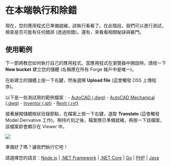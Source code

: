 # 在本端執行和除錯

現在，您的應用程式已準備就緒，該執行看看了。在此階段，我們可以進行測試，檢查是否可能有任何錯誤 (透過除錯)。還有，來看看相關秘訣與竅門。

## 使用範例

下一節將教您如何執行自己的應用程式。當應用程式在瀏覽器中開啟時，請按一下 **New bucket** 建立您的儲體 (名稱應在所有 Forge 帳戶中是唯一)。

在新建立的儲體上按一下右鍵，然後選擇 **Upload file** (這會觸發 OSS 上傳程序)。

以下是一些測試用的範例檔案：- [AutoCAD (.dwg)](https://knowledge.autodesk.com/support/autocad/downloads/caas/downloads/content/autocad-sample-files.html) - [AutoCAD Mechanical (.dwg)](https://knowledge.autodesk.com/support/autocad-mechanical/downloads/caas/downloads/content/autocad-mechanical-2019-sample-files.html) - [Inventor (.ipt)](https://knowledge.autodesk.com/support/inventor/troubleshooting/caas/downloads/content/inventor-sample-files.html) - [Revit (.rvt)](https://knowledge.autodesk.com/support/revit-products/getting-started/caas/CloudHelp/cloudhelp/2019/ENU/Revit-GetStarted/files/GUID-61EF2F22-3A1F-4317-B925-1E85F138BE88-htm.html)


 接著展開儲體樹狀目錄節點，在檔案上按一下右鍵，選取 **Translate** (這會觸發 Model Derivative 工作)。稍待片刻之後，檔案應已準備就緒，再按一下該檔案，該檔案即會顯示在 Viewer 中。

![](_media/tutorials/run_sample_viewmodels.gif)

準備好了嗎？讓我們執行它吧！

請選擇您的語言：[Node.js](/zh-TW/environment/rundebug/nodejs) | [.NET Framework](/zh-TW/environment/rundebug/net) | [.NET Core](/zh-TW/environment/rundebug/netcore) | [Go](/zh-TW/environment/rundebug/go) | [PHP](/zh-TW/environment/rundebug/php) | [Java](/zh-TW/environment/rundebug/java)